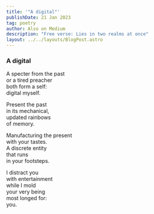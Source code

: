 ```yaml
---
title: '"A digital"'
publishDate: 21 Jan 2023
tag: poetry
author: Also on Medium
description: "Free verse: Lies in two realms at once"
layout: ../../layouts/BlogPost.astro
---
```


### **A digital**

A specter from the past\
or a tired preacher\
both form a self:\
digital myself.

Present the past\
in its mechanical,\
updated rainbows\
of memory.

Manufacturing the present\
with your tastes.\
A discrete entity\
that runs\
in your footsteps.

I distract you\
with entertainment\
while I mold\
your very being\
most longed for:\
you.

<!--EndFragment-->
